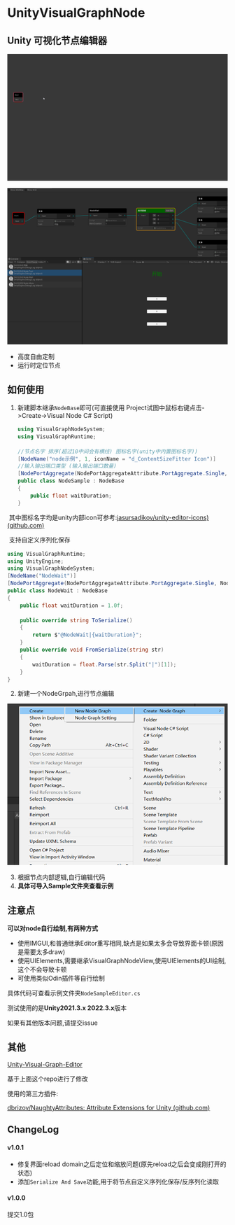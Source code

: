 # UnityVisualGraphNode
## Unity 可视化节点编辑器

![1](https://raw.githubusercontent.com/ZeroUltra/MediaLibrary/main/Imgs/202211131344795.gif)

![image-20241016143032728](https://raw.githubusercontent.com/ZeroUltra/MediaLibrary/main/Imgs/202410161430531.png)

* 高度自由定制
* 运行时定位节点

## 如何使用

1. 新建脚本继承`NodeBase`即可(可直接使用 Project试图中鼠标右键点击->Create->Visual Node C# Script)

    ```c#
    using VisualGraphNodeSystem;
    using VisualGraphRuntime;
    
    //节点名字 排序(超过10中间会有横线) 图标名字(unity中内置图标名字))
    [NodeName("node示例", 1, iconName = "d_ContentSizeFitter Icon")]
    //输入输出端口类型 (输入输出端口数量)
    [NodePortAggregate(NodePortAggregateAttribute.PortAggregate.Single, NodePortAggregateAttribute.PortAggregate.Single)]
    public class NodeSample : NodeBase
    {
        public float waitDuration;
    }
    
    ```

​	其中图标名字均是unity内部icon可参考:[jasursadikov/unity-editor-icons) (github.com)](https://github.com/jasursadikov/unity-editor-icons)

​	支持自定义序列化保存

```c#
using VisualGraphRuntime;
using UnityEngine;
using VisualGraphNodeSystem;
[NodeName("NodeWait")]
[NodePortAggregate(NodePortAggregateAttribute.PortAggregate.Single, NodePortAggregateAttribute.PortAggregate.Single)]
public class NodeWait : NodeBase
{
    public float waitDuration = 1.0f;

    public override string ToSerialize()
    {
        return $"@NodeWait|{waitDuration}";
    }
    public override void FromSerialize(string str)
    {
        waitDuration = float.Parse(str.Split("|")[1]);
    }
}
```



2. 新建一个NodeGrpah,进行节点编辑

 ![image-20241016134552468](https://raw.githubusercontent.com/ZeroUltra/MediaLibrary/main/Imgs/202410161435752.png)

3. 根据节点内部逻辑,自行编辑代码
4. **具体可导入Sample文件夹查看示例**



## 注意点

**可以对node自行绘制,有两种方式**

* 使用IMGUI,和普通继承Editor重写相同,缺点是如果太多会导致界面卡顿(原因是需要太多draw)
* 使用UIElements,需要继承VisualGraphNodeView,使用UIElements的UI绘制,这个不会导致卡顿
* 可使用类似Odin插件等自行绘制

具体代码可查看示例文件夹`NodeSampleEditor.cs`



测试使用的是**Unity2021.3.x 2022.3.x**版本

如果有其他版本问题,请提交issue

## 其他

[Unity-Visual-Graph-Editor](https://github.com/BusStopStudios/Unity-Visual-Graph-Editor)

基于上面这个repo进行了修改

使用的第三方插件:

[dbrizov/NaughtyAttributes: Attribute Extensions for Unity (github.com)](https://github.com/dbrizov/NaughtyAttributes)

## ChangeLog

#### v1.0.1

* 修复界面reload domain之后定位和缩放问题(原先reload之后会变成刚打开的状态)
* 添加`Serialize And Save`功能,用于将节点自定义序列化保存/反序列化读取

#### v1.0.0

提交1.0包
